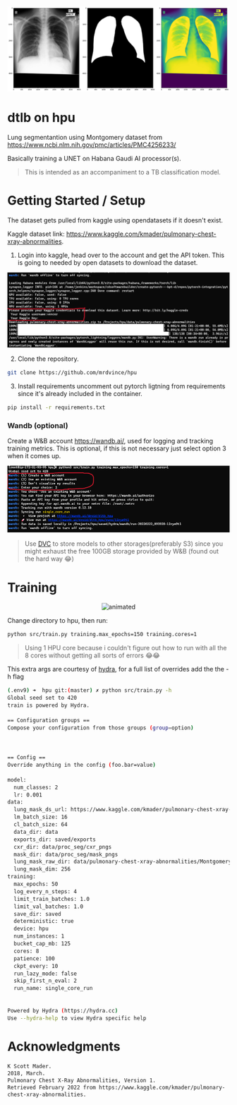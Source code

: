![](images/mask_image.png)

# dtlb on hpu
Lung segmentantion using Montgomery dataset from https://www.ncbi.nlm.nih.gov/pmc/articles/PMC4256233/

Basically training a UNET on Habana Gaudi AI processor(s).

> This is intended as an accompaniment to a TB classification model.

# Getting Started / Setup
The dataset gets pulled from kaggle using opendatasets if it doesn't exist.

Kaggle dataset link: https://www.kaggle.com/kmader/pulmonary-chest-xray-abnormalities.

1. Login into kaggle, head over to the account and get the API token. This is going to needed by open datasets to download the dataset.

![](images/kaggle.png)

2. Clone the repository.

```bash
git clone https://github.com/mrdvince/hpu
```
3. Install requirements
uncomment out pytorch ligtning from requirements since it's already included in the container.

```bash
pip install -r requirements.txt
```

### Wandb (optional)
Create a W&B account https://wandb.ai/, used for logging and tracking training metrics.
This is optional, if this is not necessary just select option 3 when it comes up.

![](images/wandb.png)

> Use [DVC](https://dvc.org/) to store models to other storages(preferably S3) since you might exhaust the free 100GB storage provided by W&B (found out the hard way 😂)

# Training
<p align="center">
  <img src="images/log.gif" alt="animated" />
</p>


Change directory to hpu, then run:

```bash
python src/train.py training.max_epochs=150 training.cores=1
```

> Using 1 HPU core because i couldn't figure out how to run with all the 8 cores without getting all sorts of errors 😂😂

This extra args are courtesy of [hydra](https://github.com/facebookresearch/hydra), for a full list of overrides add the the -h flag

```bash
(.env9) ➜  hpu git:(master) ✗ python src/train.py -h
Global seed set to 420
train is powered by Hydra.

== Configuration groups ==
Compose your configuration from those groups (group=option)



== Config ==
Override anything in the config (foo.bar=value)

model:
  num_classes: 2
  lr: 0.001
data:
  lung_mask_ds_url: https://www.kaggle.com/kmader/pulmonary-chest-xray-abnormalities
  lm_batch_size: 16
  cl_batch_size: 64
  data_dir: data
  exports_dir: saved/exports
  cxr_dir: data/proc_seg/cxr_pngs
  mask_dir: data/proc_seg/mask_pngs
  lung_mask_raw_dir: data/pulmonary-chest-xray-abnormalities/Montgomery/MontgomerySet/CXR_png
  lung_mask_dim: 256
training:
  max_epochs: 50
  log_every_n_steps: 4
  limit_train_batches: 1.0
  limit_val_batches: 1.0
  save_dir: saved
  deterministic: true
  device: hpu
  num_instances: 1
  bucket_cap_mb: 125
  cores: 8
  patience: 100
  ckpt_every: 10
  run_lazy_mode: false
  skip_first_n_eval: 2
  run_name: single_core_run


Powered by Hydra (https://hydra.cc)
Use --hydra-help to view Hydra specific help
```

# Acknowledgments
```
K Scott Mader. 
2018, March. 
Pulmonary Chest X-Ray Abnormalities, Version 1. 
Retrieved February 2022 from https://www.kaggle.com/kmader/pulmonary-chest-xray-abnormalities.
```
